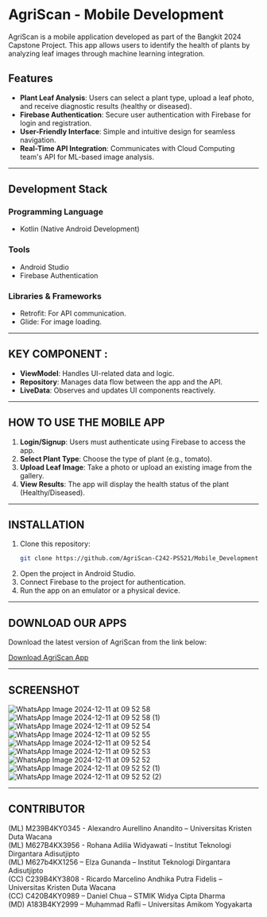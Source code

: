 # AgriScan - Mobile Development

AgriScan is a mobile application developed as part of the Bangkit 2024 Capstone Project. This app allows users to identify the health of plants by analyzing leaf images through machine learning integration.

## Features

- **Plant Leaf Analysis**: Users can select a plant type, upload a leaf photo, and receive diagnostic results (healthy or diseased).
- **Firebase Authentication**: Secure user authentication with Firebase for login and registration.
- **User-Friendly Interface**: Simple and intuitive design for seamless navigation.
- **Real-Time API Integration**: Communicates with Cloud Computing team's API for ML-based image analysis.

---

## Development Stack

### Programming Language
- Kotlin (Native Android Development)

### Tools
- Android Studio
- Firebase Authentication

### Libraries & Frameworks
- Retrofit: For API communication.
- Glide: For image loading.

---

## KEY COMPONENT :
- **ViewModel**: Handles UI-related data and logic.
- **Repository**: Manages data flow between the app and the API.
- **LiveData**: Observes and updates UI components reactively.

---

## HOW TO USE THE MOBILE APP

1. **Login/Signup**: Users must authenticate using Firebase to access the app.
2. **Select Plant Type**: Choose the type of plant (e.g., tomato).
3. **Upload Leaf Image**: Take a photo or upload an existing image from the gallery.
4. **View Results**: The app will display the health status of the plant (Healthy/Diseased).

---

## INSTALLATION

1. Clone this repository:
   ```bash
   git clone https://github.com/AgriScan-C242-PS521/Mobile_Development.git
2. Open the project in Android Studio.
3. Connect Firebase to the project for authentication.
4. Run the app on an emulator or a physical device.

---

## DOWNLOAD OUR APPS
Download the latest version of AgriScan from the link below:

[Download AgriScan App](https://github.com/username/repository/releases/tag/v1.0.0)

---

## SCREENSHOT
![WhatsApp Image 2024-12-11 at 09 52 58](https://github.com/user-attachments/assets/1ea50af1-e852-4821-a376-4334ed53174f) 
![WhatsApp Image 2024-12-11 at 09 52 58 (1)](https://github.com/user-attachments/assets/63c81a26-0507-4724-9c83-649f63269183)
![WhatsApp Image 2024-12-11 at 09 52 54](https://github.com/user-attachments/assets/48356d8a-9d11-43c4-88c2-c58702c8afb7)
![WhatsApp Image 2024-12-11 at 09 52 55](https://github.com/user-attachments/assets/b68dccaf-cc72-413b-848f-bc9c0c9d1bcd)
![WhatsApp Image 2024-12-11 at 09 52 54](https://github.com/user-attachments/assets/35a90625-639c-48ee-80a7-dd9a2f406b18)
![WhatsApp Image 2024-12-11 at 09 52 53](https://github.com/user-attachments/assets/951935f3-23b7-47ca-ba4c-16c9bd5f8057)
![WhatsApp Image 2024-12-11 at 09 52 52](https://github.com/user-attachments/assets/0e3a99fd-535d-42a4-9cc8-508e926f1be6)
![WhatsApp Image 2024-12-11 at 09 52 52 (1)](https://github.com/user-attachments/assets/ebb88cd7-fbb1-4d91-9241-b09aa6fb9742)
![WhatsApp Image 2024-12-11 at 09 52 52 (2)](https://github.com/user-attachments/assets/877441c1-9654-447a-a98d-37543c093f48)

---

## CONTRIBUTOR
(ML) M239B4KY0345 - Alexandro Aurellino Anandito – Universitas Kristen Duta Wacana <br>
(ML) M627B4KX3956 - Rohana Adilia Widyawati – Institut Teknologi Dirgantara Adisutjipto <br>
(ML) M627b4KX1256 – Elza Gunanda – Institut Teknologi Dirgantara Adisutjipto <br>
(CC) C239B4KY3808 - Ricardo Marcelino Andhika Putra Fidelis – Universitas Kristen Duta Wacana <br>
(CC)  C420B4KY0989 – Daniel Chua – STMIK Widya Cipta Dharma <br>
(MD) A183B4KY2999 – Muhammad Rafli – Universitas Amikom Yogyakarta
